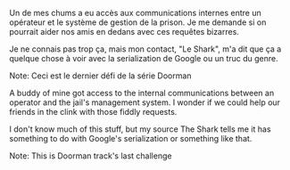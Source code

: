 Un de mes chums a eu accès aux communications internes entre un opérateur et le système de gestion de la prison. Je me demande si on pourrait aider nos amis en dedans avec ces requêtes bizarres.

Je ne connais pas trop ça, mais mon contact, "Le Shark", m'a dit que ça a quelque chose à voir avec la serialization de Google ou un truc du genre.

Note: Ceci est le dernier défi de la série Doorman

A buddy of mine got access to the internal communications between an operator and the jail's management system. I wonder if we could help our friends in the clink with those fiddly requests.

I don't know much of this stuff, but my source The Shark tells me it has something to do with Google's serialization or something like that.

Note: This is Doorman track's last challenge
